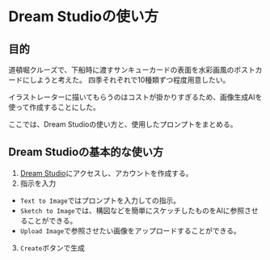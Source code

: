 # Dream Studioの使い方
## 目的
道頓堀クルーズで、下船時に渡すサンキューカードの表面を水彩画風のポストカードにしようと考えた。
四季それぞれで10種類ずつ程度用意したい。

イラストレーターに描いてもらうのはコストが掛かりすぎるため、画像生成AIを使って作成することにした。

ここでは、Dream Studioの使い方と、使用したプロンプトをまとめる。
## Dream Studioの基本的な使い方
1. [Dream Studio](https://dreamstudio.stability.ai/)にアクセスし、アカウントを作成する。
2. 指示を入力
- `Text to Image`ではプロンプトを入力しての指示。
- `Sketch to Image`では、構図などを簡単にスケッチしたものをAIに参照させることができる。
- `Upload Image`で参照させたい画像をアップロードすることができる。
3. `Create`ボタンで生成
